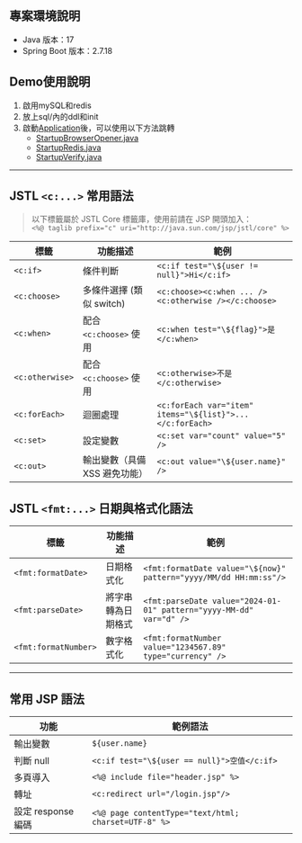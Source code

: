 ## 專案環境說明

- Java 版本：17
- Spring Boot 版本：2.7.18

## Demo使用說明
1. 啟用mySQL和redis
2. 放上sql/內的ddl和init
3. 啟動[Application](src%2Fmain%2Fjava%2Fcom%2Fcaitlyn%2Fmembersysdemo%2FApplication.java)後，可以使用以下方法跳轉
   * [StartupBrowserOpener.java](src%2Fmain%2Fjava%2Fcom%2Fcaitlyn%2Fmembersysdemo%2FStartupBrowserOpener.java)
   * [StartupRedis.java](src%2Fmain%2Fjava%2Fcom%2Fcaitlyn%2Fmembersysdemo%2FStartupRedis.java)
   * [StartupVerify.java](src%2Fmain%2Fjava%2Fcom%2Fcaitlyn%2Fmembersysdemo%2FStartupVerify.java)

---


## JSTL `<c:...>` 常用語法  
> 以下標籤屬於 JSTL Core 標籤庫，使用前請在 JSP 開頭加入：  
> `<%@ taglib prefix="c" uri="http://java.sun.com/jsp/jstl/core" %>`

| 標籤              | 功能描述               | 範例                                                       |
|-----------------|--------------------|----------------------------------------------------------|
| `<c:if>`        | 條件判斷               | `<c:if test="\${user != null}">Hi</c:if>`                |
| `<c:choose>`    | 多條件選擇 (類似 switch)  | `<c:choose><c:when ... /><c:otherwise /></c:choose>`     |
| `<c:when>`      | 配合 `<c:choose>` 使用 | `<c:when test="\${flag}">是</c:when>`                     |
| `<c:otherwise>` | 配合 `<c:choose>` 使用 | `<c:otherwise>不是</c:otherwise>`                          |
| `<c:forEach>`   | 迴圈處理               | `<c:forEach var="item" items="\${list}">...</c:forEach>` |
| `<c:set>`       | 設定變數               | `<c:set var="count" value="5" />`                        |
| `<c:out>`       | 輸出變數（具備 XSS 避免功能）  | `<c:out value="\${user.name}" />`                        |


## JSTL `<fmt:...>` 日期與格式化語法  

| 標籤                   | 功能描述      | 範例                                                                  |
|----------------------|-----------|---------------------------------------------------------------------|
| `<fmt:formatDate>`   | 日期格式化     | `<fmt:formatDate value="\${now}" pattern="yyyy/MM/dd HH:mm:ss"/>`   |
| `<fmt:parseDate>`    | 將字串轉為日期格式 | `<fmt:parseDate value="2024-01-01" pattern="yyyy-MM-dd" var="d" />` |
| `<fmt:formatNumber>` | 數字格式化     | `<fmt:formatNumber value="1234567.89" type="currency" />`           |

---

## 常用 JSP 語法

| 功能             | 範例語法                                                 |
|----------------|------------------------------------------------------|
| 輸出變數           | `${user.name}`                                       |
| 判斷 null        | `<c:if test="\${user == null}">空值</c:if>`            |
| 多頁導入           | `<%@ include file="header.jsp" %>`                   |
| 轉址             | `<c:redirect url="/login.jsp"/>`                     |
| 設定 response 編碼 | `<%@ page contentType="text/html; charset=UTF-8" %>` |
